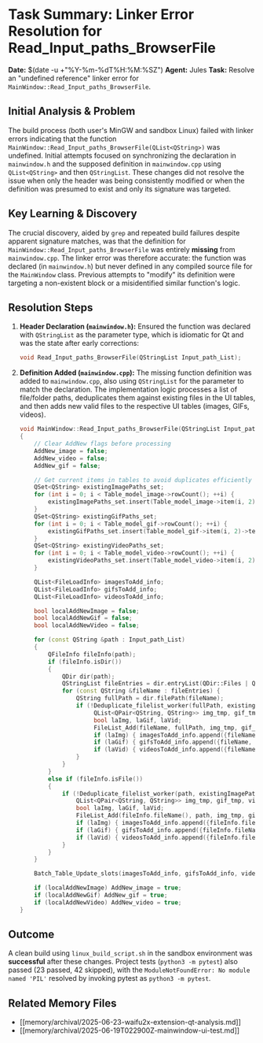 # Task Summary: Linker Error Resolution for Read_Input_paths_BrowserFile

**Date:** $(date -u +"%Y-%m-%dT%H:%M:%SZ") <!-- Will be actual timestamp -->
**Agent:** Jules
**Task:** Resolve an "undefined reference" linker error for `MainWindow::Read_Input_paths_BrowserFile`.

## Initial Analysis & Problem
The build process (both user's MinGW and sandbox Linux) failed with linker errors indicating that the function `MainWindow::Read_Input_paths_BrowserFile(QList<QString>)` was undefined. Initial attempts focused on synchronizing the declaration in `mainwindow.h` and the supposed definition in `mainwindow.cpp` using `QList<QString>` and then `QStringList`. These changes did not resolve the issue when only the header was being consistently modified or when the definition was presumed to exist and only its signature was targeted.

## Key Learning & Discovery
The crucial discovery, aided by `grep` and repeated build failures despite apparent signature matches, was that the definition for `MainWindow::Read_Input_paths_BrowserFile` was entirely **missing** from `mainwindow.cpp`. The linker error was therefore accurate: the function was declared (in `mainwindow.h`) but never defined in any compiled source file for the `MainWindow` class. Previous attempts to "modify" its definition were targeting a non-existent block or a misidentified similar function's logic.

## Resolution Steps
1.  **Header Declaration (`mainwindow.h`):** Ensured the function was declared with `QStringList` as the parameter type, which is idiomatic for Qt and was the state after early corrections:
    ```cpp
    void Read_Input_paths_BrowserFile(QStringList Input_path_List);
    ```
2.  **Definition Added (`mainwindow.cpp`):** The missing function definition was added to `mainwindow.cpp`, also using `QStringList` for the parameter to match the declaration. The implementation logic processes a list of file/folder paths, deduplicates them against existing files in the UI tables, and then adds new valid files to the respective UI tables (images, GIFs, videos).
    ```cpp
    void MainWindow::Read_Input_paths_BrowserFile(QStringList Input_path_List)
    {
        // Clear AddNew flags before processing
        AddNew_image = false;
        AddNew_video = false;
        AddNew_gif = false;

        // Get current items in tables to avoid duplicates efficiently
        QSet<QString> existingImagePaths_set;
        for (int i = 0; i < Table_model_image->rowCount(); ++i) {
            existingImagePaths_set.insert(Table_model_image->item(i, 2)->text());
        }
        QSet<QString> existingGifPaths_set;
        for (int i = 0; i < Table_model_gif->rowCount(); ++i) {
            existingGifPaths_set.insert(Table_model_gif->item(i, 2)->text());
        }
        QSet<QString> existingVideoPaths_set;
        for (int i = 0; i < Table_model_video->rowCount(); ++i) {
            existingVideoPaths_set.insert(Table_model_video->item(i, 2)->text());
        }

        QList<FileLoadInfo> imagesToAdd_info;
        QList<FileLoadInfo> gifsToAdd_info;
        QList<FileLoadInfo> videosToAdd_info;

        bool localAddNewImage = false;
        bool localAddNewGif = false;
        bool localAddNewVideo = false;

        for (const QString &path : Input_path_List)
        {
            QFileInfo fileInfo(path);
            if (fileInfo.isDir())
            {
                QDir dir(path);
                QStringList fileEntries = dir.entryList(QDir::Files | QDir::NoDotAndDotDot);
                for (const QString &fileName : fileEntries) {
                    QString fullPath = dir.filePath(fileName);
                    if (!Deduplicate_filelist_worker(fullPath, existingImagePaths_set, existingGifPaths_set, existingVideoPaths_set)) {
                         QList<QPair<QString, QString>> img_tmp, gif_tmp, vid_tmp;
                         bool laImg, laGif, laVid;
                         FileList_Add(fileName, fullPath, img_tmp, gif_tmp, vid_tmp, laImg, laGif, laVid, existingImagePaths_set, existingGifPaths_set, existingVideoPaths_set);
                         if (laImg) { imagesToAdd_info.append({fileName, fullPath, tr("Waiting"), "", ""}); localAddNewImage = true; }
                         if (laGif) { gifsToAdd_info.append({fileName, fullPath, tr("Waiting"), "", ""}); localAddNewGif = true; }
                         if (laVid) { videosToAdd_info.append({fileName, fullPath, tr("Waiting"), "", ""}); localAddNewVideo = true; }
                    }
                }
            }
            else if (fileInfo.isFile())
            {
                if (!Deduplicate_filelist_worker(path, existingImagePaths_set, existingGifPaths_set, existingVideoPaths_set)) {
                    QList<QPair<QString, QString>> img_tmp, gif_tmp, vid_tmp;
                    bool laImg, laGif, laVid;
                    FileList_Add(fileInfo.fileName(), path, img_tmp, gif_tmp, vid_tmp, laImg, laGif, laVid, existingImagePaths_set, existingGifPaths_set, existingVideoPaths_set);
                    if (laImg) { imagesToAdd_info.append({fileInfo.fileName(), path, tr("Waiting"), "", ""}); localAddNewImage = true; }
                    if (laGif) { gifsToAdd_info.append({fileInfo.fileName(), path, tr("Waiting"), "", ""}); localAddNewGif = true; }
                    if (laVid) { videosToAdd_info.append({fileInfo.fileName(), path, tr("Waiting"), "", ""}); localAddNewVideo = true; }
                }
            }
        }

        Batch_Table_Update_slots(imagesToAdd_info, gifsToAdd_info, videosToAdd_info, localAddNewImage, localAddNewGif, localAddNewVideo);

        if (localAddNewImage) AddNew_image = true;
        if (localAddNewGif) AddNew_gif = true;
        if (localAddNewVideo) AddNew_video = true;
    }
    ```

## Outcome
A clean build using `linux_build_script.sh` in the sandbox environment was **successful** after these changes. Project tests (`python3 -m pytest`) also passed (23 passed, 42 skipped), with the `ModuleNotFoundError: No module named 'PIL'` resolved by invoking pytest as `python3 -m pytest`.

## Related Memory Files
- [[memory/archival/2025-06-23-waifu2x-extension-qt-analysis.md]]
- [[memory/archival/2025-06-19T022900Z-mainwindow-ui-test.md]]
